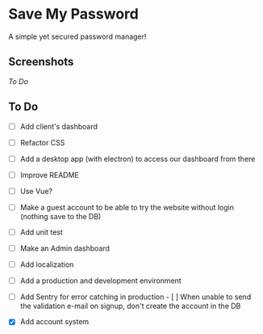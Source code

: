# Save My Password

A simple yet secured password manager!

## Screenshots

*To Do*

## To Do

- [ ] Add client's dashboard
- [ ] Refactor CSS
- [ ] Add a desktop app (with electron) to access our dashboard from there
- [ ] Improve README
- [ ] Use Vue?
- [ ] Make a guest account to be able to try the website without login (nothing save to the DB)
- [ ] Add unit test
- [ ] Make an Admin dashboard
- [ ] Add localization
- [ ] Add a production and development environment
- [ ] Add Sentry for error catching in production
- [ ] When unable to send the validation e-mail on signup, don't create the account in the DB

- [x] Add account system
